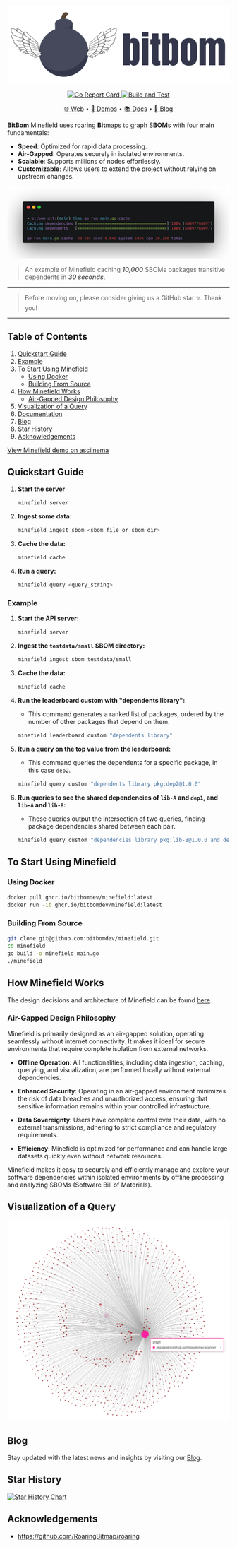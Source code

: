 <p align="center">
  <img src="images/bitbom-long-logo.png" alt="BitBom Long Logo">
</p>

<p align="center">
  <a href="https://goreportcard.com/report/github.com/bitbomdev/minefield">
    <img src="https://goreportcard.com/badge/github.com/bitbomdev/minefield" alt="Go Report Card">
  </a>
  <a href="https://github.com/bitbomdev/minefield/actions/workflows/build.yaml">
    <img src="https://github.com/bitbomdev/minefield/actions/workflows/build.yaml/badge.svg" alt="Build and Test">
  </a>
</p>

<p align="center">
  <a href="https://bitbom.dev">🌐 Web</a> •
  <a href="https://bitbom.dev/demos/starting-up-minefield/">📝 Demos</a> •
  <a href="https://bitbom.dev/docs">📚 Docs</a> •
  <a href="https://bitbom.dev/blog">📰 Blog</a>
</p>

**BitBom** Minefield uses roaring **Bit**maps to graph S**BOM**s with four main fundamentals:

* **Speed**: Optimized for rapid data processing.
* **Air-Gapped**: Operates securely in isolated environments.
* **Scalable**: Supports millions of nodes effortlessly.
* **Customizable**: Allows users to extend the project without relying on upstream changes.

![Terminal Output](images/terminal.png)
> An example of Minefield caching ***10,000*** SBOMs packages transitive dependents in ***30 seconds***.

---

>Before moving on, please consider giving us a GitHub star ⭐️. Thank you!

---

## Table of Contents

1. [Quickstart Guide](#quickstart-guide)
2. [Example](#example)
3. [To Start Using Minefield](#to-start-using-minefield)
   - [Using Docker](#using-docker)
   - [Building From Source](#building-from-source)
4. [How Minefield Works](#how-minefield-works)
   - [Air-Gapped Design Philosophy](#air-gapped-design-philosophy)
5. [Visualization of a Query](#visualization-of-a-query)
6. [Documentation](#documentation)
7. [Blog](#blog)
8. [Star History](#star-history)
9. [Acknowledgements](#acknowledgements)

[View Minefield demo on asciinema](https://asciinema.org/a/674302)

## Quickstart Guide
1. **Start the server**
   ```sh
   minefield server
   ```

2. **Ingest some data:**
   ```sh
   minefield ingest sbom <sbom_file or sbom_dir>
   ```
3. **Cache the data:**
   ```sh
   minefield cache
   ```
4. **Run a query:**
   ```sh
   minefield query <query_string>
   ```

### Example

1. **Start the API server:**
   ```sh
   minefield server 
   ```

2. **Ingest the `testdata/small` SBOM directory:**
    ```sh
    minefield ingest sbom testdata/small
    ```
3. **Cache the data:**
    ```sh
    minefield cache
    ```
4. **Run the leaderboard custom with "dependents library":**
   - This command generates a ranked list of packages, ordered by the number of other packages that depend on them.
    ```sh
    minefield leaderboard custom "dependents library"
    ```
5. **Run a query on the top value from the leaderboard:**
   - This command queries the dependents for a specific package, in this case `dep2`.
    ```sh
    minefield query custom "dependents library pkg:dep2@1.0.0"
    ```
6. **Run queries to see the shared dependencies of `lib-A` and `dep1`, and `lib-A` and `lib-B`:**
   - These queries output the intersection of two queries, finding package dependencies shared between each pair.
    ```sh
    minefield query custom "dependencies library pkg:lib-B@1.0.0 and dependencies library pkg:lib-A@1.0.0"
    ```
## To Start Using Minefield

### Using Docker

```sh
docker pull ghcr.io/bitbomdev/minefield:latest
docker run -it ghcr.io/bitbomdev/minefield:latest
```

### Building From Source

```sh
git clone git@github.com:bitbomdev/minefield.git
cd minefield
go build -o minefield main.go
./minefield
```

## How Minefield Works

The design decisions and architecture of Minefield can be found [here](paper.md).

### Air-Gapped Design Philosophy

Minefield is primarily designed as an air-gapped solution, operating seamlessly without internet connectivity. It makes it ideal for secure environments that require complete isolation from external networks.

- **Offline Operation**: All functionalities, including data ingestion, caching, querying, and visualization, are performed locally without external dependencies.

- **Enhanced Security**: Operating in an air-gapped environment minimizes the risk of data breaches and unauthorized access, ensuring that sensitive information remains within your controlled infrastructure.

- **Data Sovereignty**: Users have complete control over their data, with no external transmissions, adhering to strict compliance and regulatory requirements.

- **Efficiency**: Minefield is optimized for performance and can handle large datasets quickly even without network resources.

Minefield makes it easy to securely and efficiently manage and explore your software dependencies within isolated environments by offline processing and analyzing SBOMs (Software Bill of Materials).

## Visualization of a Query

![Query Visualization](images/img.png)

## Blog

Stay updated with the latest news and insights by visiting our [Blog](https://bitbom.dev/blog).

## Star History

[![Star History Chart](https://api.star-history.com/svg?repos=bitbomdev/minefield&type=Date)](https://star-history.com/#bitbomdev/minefield&Date)

## Acknowledgements

- https://github.com/RoaringBitmap/roaring
